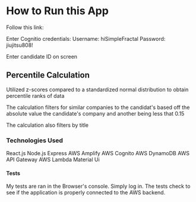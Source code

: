 # How to Run this App

Follow this link:

Enter Cognitio credentials:
Username: hiSimpleFractal
Password: jiujitsu808!

Enter candidate ID on screen

## Percentile Calculation

Utilized z-scores compared to a standardized normal distribution to obtain percentile ranks of data

The calculation filters for similar companies to the candidat's based off the absolute value the candidate's company and another being less that 0.15

The calculation also filters by title

### Technologies Used

React.js
Node.js
Express
AWS Amplify
AWS Cognito
AWS DynamoDB
AWS API Gateway
AWS Lambda
Material Ui

#### Tests

My tests are ran in the Browser's console. Simply log in. The tests check to see if the application is properly connected to the AWS backend.
